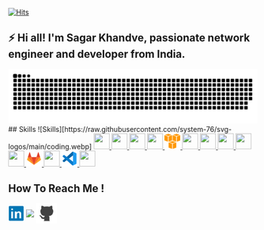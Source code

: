 [![Hits](https://hits.seeyoufarm.com/api/count/incr/badge.svg?url=https%3A%2F%2Fgithub.com%2Fsagarkhandve%2Fsagarkhandve.git&count_bg=%2308DD09&title_bg=%23555555&icon=&icon_color=%23E7E7E7&title=Views&edge_flat=true)](https://hits.seeyoufarm.com)
<h2>⚡ Hi all! I'm Sagar Khandve, passionate network engineer and developer from India.</h2> 

<div align="center">
  <a href="https://1999azzar.github.io/1999AZZAR/">
  <img  src="https://github.com/1999AZZAR/1999AZZAR/blob/main/resources/img/grid-snake.svg"
       alt="snake" /></a>
</div>
## Skills ![Skills][https://raw.githubusercontent.com/system-76/svg-logos/main/coding.webp]
<a href= https://github.com/sagarkhandve?tab=repositories&q=&type=&language=python&sort= > <img width ='32px' height='32px' src ='https://raw.githubusercontent.com/rahulbanerjee26/githubAboutMeGenerator/main/icons/python.svg'> </a>
<a href= https://github.com/sagarkhandve?tab=repositories&q=&type=&language=nginx&sort= > <img width ='32px' height='32px' src ='https://raw.githubusercontent.com/rahulbanerjee26/githubAboutMeGenerator/main/icons/nginx.svg'> </a>
<a href= https://github.com/sagarkhandve?tab=repositories&q=&type=&language=redis&sort= > <img width ='32px' height='32px' src ='https://raw.githubusercontent.com/rahulbanerjee26/githubAboutMeGenerator/main/icons/redis.svg'> </a>
<a href= https://github.com/sagarkhandve?tab=repositories&q=&type=&language=grafana&sort= > <img width ='32px' height='32px' src ='https://raw.githubusercontent.com/rahulbanerjee26/githubAboutMeGenerator/main/icons/grafana.svg'> </a>
<a href= https://github.com/sagarkhandve?tab=repositories&q=&type=&language=aws&sort= > <img width ='32px' height='32px' src ='https://raw.githubusercontent.com/system-76/svg-logos/6c51969b8f66e9018ac5511c534f781c96037f93/aws.svg'> </a>
<a href= https://github.com/sagarkhandve?tab=repositories&q=&type=&language=gcp&sort= > <img width ='32px' height='32px' src ='https://raw.githubusercontent.com/rahulbanerjee26/githubAboutMeGenerator/main/icons/gcp.svg'> </a>
<a href= https://github.com/sagarkhandve?tab=repositories&q=&type=&language=azure&sort= > <img width ='32px' height='32px' src ='https://raw.githubusercontent.com/rahulbanerjee26/githubAboutMeGenerator/main/icons/azure.svg'> </a>
<a href= https://github.com/sagarkhandve?tab=repositories&q=&type=&language=docker&sort= > <img width ='32px' height='32px' src ='https://raw.githubusercontent.com/rahulbanerjee26/githubAboutMeGenerator/main/icons/docker.svg'> </a>
<a href= https://github.com/sagarkhandve?tab=repositories&q=&type=&language=kubernetes&sort= > <img width ='32px' height='32px' src ='https://raw.githubusercontent.com/rahulbanerjee26/githubAboutMeGenerator/main/icons/kubernetes.svg'> </a>
<a href= https://github.com/sagarkhandve?tab=repositories&q=&type=&language=git&sort= > <img width ='32px' height='32px' src ='https://raw.githubusercontent.com/rahulbanerjee26/githubAboutMeGenerator/main/icons/git.svg'> </a>
<a href= https://github.com/sagarkhandve?tab=repositories&q=&type=&language=gitlab&sort= > <img width ='32px' height='32px' src ='https://raw.githubusercontent.com/system-76/svg-logos/ddd648de8fbb02dd414c17adbd58d9e124755fdd/gitlab.svg'> </a>
<a href= https://github.com/sagarkhandve?tab=repositories&q=&type=&language=google-colab&sort= > <img width ='32px' height='32px' src ='https://upload.wikimedia.org/wikipedia/commons/d/d0/Google_Colaboratory_SVG_Logo.svg'> </a>
<a href= https://github.com/sagarkhandve?tab=repositories&q=&type=&language=vscode&sort= > <img width ='32px' height='32px' src ='https://raw.githubusercontent.com/system-76/svg-logos/eeccd2e2632565a2f0782681466be3780bef0c21/vscode.svg'> </a>
<a href= https://github.com/sagarkhandve?tab=repositories&q=&type=&language=markdown&sort= > <img width ='32px' height='32px' src ='https://site-assets.fontawesome.com/releases/v6.2.0/svgs/brands/markdown.svg'> </a>


## How To Reach Me !
<a href = 'https://www.linkedin.com/in/sagarkhandve'> <img width = '32px' align= 'center' src="https://raw.githubusercontent.com/system-76/svg-logos/6c51969b8f66e9018ac5511c534f781c96037f93/linkedin.svg"/></a> 
<a href = 'https://www.twitter.com/i_sagarkhandve'> <img width = '32px' align= 'center' src="https://raw.githubusercontent.com/rahulbanerjee26/githubAboutMeGenerator/main/icons/twitter.svg"/></a> 
<a href = 'https://www.github.com/sagarkhandve'> <img width = '42px' align= 'center' src="https://raw.githubusercontent.com/system-76/svg-logos/11cc8512179d64522c97073f0e9104bddff92b7e/github.svg"/></a> 

